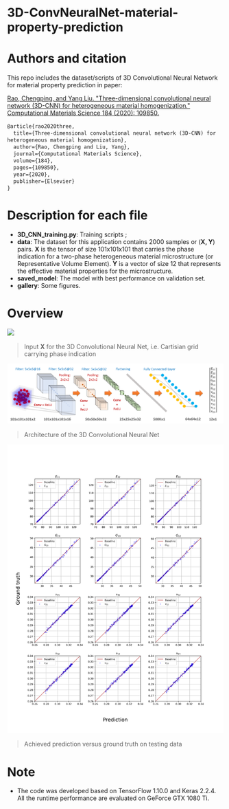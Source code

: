 # 3D-ConvNeuralNet-material-property-prediction

# Authors and citation
This repo includes the dataset/scripts of 3D Convolutional Neural Network for material property prediction in paper: 

[Rao, Chengping, and Yang Liu. "Three-dimensional convolutional neural network (3D-CNN) for heterogeneous material homogenization." Computational Materials Science 184 (2020): 109850.](https://www.sciencedirect.com/science/article/abs/pii/S0927025620303414)

```
@article{rao2020three,
  title={Three-dimensional convolutional neural network (3D-CNN) for heterogeneous material homogenization},
  author={Rao, Chengping and Liu, Yang},
  journal={Computational Materials Science},
  volume={184},
  pages={109850},
  year={2020},
  publisher={Elsevier}
}
```

# Description for each file
- **3D_CNN_training.py**: Training scripts ;
- **data**: The dataset for this application contains 2000 samples or (**X, Y**) pairs. **X** is the tensor of size 101x101x101 that carries the phase indication for a two-phase heterogeneous material microstructure (or Representative Volume Element). **Y** is a vector of size 12 that represents the effective material properties for the microstructure.
- **saved_model**: The model with best performance on validation set.
- **gallery**: Some figures.

# Overview

<img src="https://github.com/Raocp/3D-ConvNeuralNet-material-property-prediction/blob/master/gallery/clous_pt.png?raw=true" width="400">

> Input **X** for the 3D Convolutional Neural Net, i.e. Cartisian grid carrying phase indication



![](https://github.com/Raocp/3D-ConvNeuralNet-material-property-prediction/blob/master/gallery/NN_archi.png?raw=true)

> Architecture of the 3D Convolutional Neural Net



<img src="https://github.com/Raocp/3D-ConvNeuralNet-material-property-prediction/blob/master/gallery/Pred_vs_Truth_test.png" width="700">

> Achieved prediction versus ground truth on testing data


# Note
- The code was developed based on TensorFlow 1.10.0 and Keras 2.2.4. All the runtime performance are evaluated on GeForce GTX 1080 Ti.
